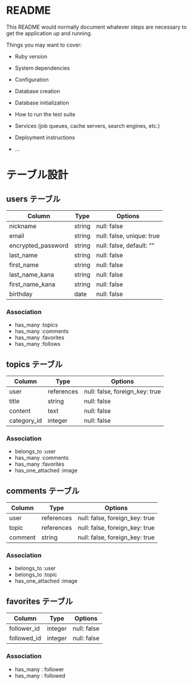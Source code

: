 # README

This README would normally document whatever steps are necessary to get the
application up and running.

Things you may want to cover:

* Ruby version

* System dependencies

* Configuration

* Database creation

* Database initialization

* How to run the test suite

* Services (job queues, cache servers, search engines, etc.)

* Deployment instructions

* ...

# テーブル設計

## users テーブル

| Column             | Type   | Options                   |
| ------------------ | ------ | ------------------------- |
| nickname           | string | null: false               |
| email              | string | null: false, unique: true |
| encrypted_password | string | null: false, default: ""  |
| last_name          | string | null: false               |
| first_name         | string | null: false               |
| last_name_kana     | string | null: false               |
| first_name_kana    | string | null: false               |
| birthday           | date   | null: false               |


### Association

- has_many :topics
- has_many :comments
- has_many :favorites
- has_many :follows

## topics テーブル

| Column            | Type       | Options                        |
| ----------------- | ---------- | ------------------------------ |
| user              | references | null: false, foreign_key: true |
| title             | string     | null: false                    |
| content           | text       | null: false                    |
| category_id       | integer    | null: false                    |

### Association

- belongs_to  :user
- has_many    :comments
- has_many    :favorites
- has_one_attached :image

## comments テーブル

| Column  | Type       | Options                        |
| ------- | ---------- | ------------------------------ |
| user    | references | null: false, foreign_key: true |
| topic   | references | null: false, foreign_key: true |
| comment | string     | null: false, foreign_key: true |

### Association

- belongs_to :user
- belongs_to :topic
- has_one_attached :image

## favorites テーブル

| Column       | Type    | Options     |
| ------------ | ------- | ----------- |
| follower_id  | integer | null: false |
| followed_id  | integer | null: false |

### Association

- has_many : follower
- has_many : followed